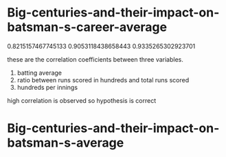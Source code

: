 # Big-centuries-and-their-impact-on-batsman-s-career-average

0.8215157467745133
0.9053118438658443
0.9335265302923701

these are the correlation coefficients between three variables.

1) batting average 
2) ratio between runs scored in hundreds and total runs scored
3) hundreds per innings

high correlation is observed
so hypothesis is correct
# Big-centuries-and-their-impact-on-batsman-s-average
